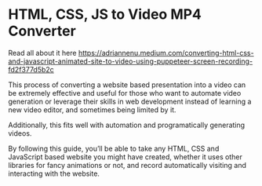 # HTML, CSS, JS to Video MP4 Converter

Read all about it here https://adriannenu.medium.com/converting-html-css-and-javascript-animated-site-to-video-using-puppeteer-screen-recording-fd2f377d5b2c

This process of converting a website based presentation into a video can be extremely effective and useful for those who want to automate video generation or leverage their skills in web development instead of learning a new video editor, and sometimes being limited by it.

Additionally, this fits well with automation and programatically generating videos.

By following this guide, you’ll be able to take any HTML, CSS and JavaScript based website you might have created, whether it uses other libraries for fancy animations or not, and record automatically visiting and interacting with the website.
